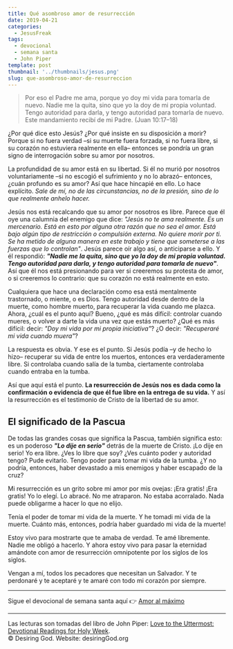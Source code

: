 ```yaml
---
title: Qué asombroso amor de resurrección
date: 2019-04-21
categories:
  - JesusFreak
tags:
  - devocional
  - semana santa
  - John Piper
template: post
thumbnail: '../thumbnails/jesus.png'
slug: que-asombroso-amor-de-resurreccion
---
```


>  Por eso el Padre me ama, porque yo doy mi vida para tomarla de nuevo. Nadie me la quita, sino que yo la doy de mi propia voluntad. Tengo autoridad para darla, y tengo autoridad para tomarla de nuevo. Este mandamiento recibí de mi Padre. (Juan 10:17–18)

¿Por qué dice esto Jesús? ¿Por qué insiste en su disposición a morir? Porque si no fuera verdad –si su muerte fuera forzada, si no fuera libre, si su corazón no estuviera realmente en ella– entonces se pondría un gran signo de interrogación sobre su amor por nosotros.

La profundidad de su amor está en su libertad. Si él no murió por nosotros voluntariamente –si no escogió el sufrimiento y no lo abrazó– entonces, ¿cuán profundo es su amor? Así que hace hincapié en ello. Lo hace explícito. _Sale de mí, no de las circunstancias, no de la presión, sino de lo que realmente anhelo hacer._

Jesús nos está recalcando que su amor por nosotros es libre. Parece que él oye una calumnia del enemigo que dice: _"Jesús no te ama realmente. Es un mercenario. Está en esto por alguna otra razón que no sea el amor. Está bajo algún tipo de restricción o compulsión externa. No quiere morir por ti. Se ha metido de alguna manera en este trabajo y tiene que someterse a las fuerzas que lo controlan"_. Jesús parece oír algo así, o anticiparse a ello. Y él respondió: **_"Nadie me la quita, sino que yo la doy de mi propia voluntad. Tengo autoridad para darla, y tengo autoridad para tomarla de nuevo"_**. Así que él nos está presionando para ver si creeremos su protesta de amor, o si creeremos lo contrario: que su corazón no está realmente en esto.

Cualquiera que hace una declaración como esa está mentalmente trastornado, o miente, o es Dios. Tengo autoridad desde dentro de la muerte, como hombre muerto, para recuperar la vida cuando me plazca. Ahora, ¿cuál es el punto aquí? Bueno, ¿qué es más difícil: controlar cuando mueres, o volver a darte la vida una vez que estás muerto? ¿Qué es más difícil: decir: _"Doy mi vida por mi propia iniciativa"_? ¿O decir: _"Recuperaré mi vida cuando muera"_?

La respuesta es obvia. Y ese es el punto. Si Jesús podía –y de hecho lo hizo– recuperar su vida de entre los muertos, entonces era verdaderamente libre. Si controlaba cuando salía de la tumba, ciertamente controlaba cuando entraba en la tumba.

Así que aquí está el punto. **La resurrección de Jesús nos es dada como la confirmación o evidencia de que él fue libre en la entrega de su vida.** Y así la resurrección es el testimonio de Cristo de la libertad de su amor.

## El significado de la Pascua

De todas las grandes cosas que significa la Pascua, también significa esto: es un poderoso _**"Lo dije en serio"**_ detrás de la muerte de Cristo. ¡Lo dije en serio! Yo era libre. ¿Ves lo libre que soy? ¿Ves cuánto poder y autoridad tengo? Pude evitarlo. Tengo poder para tomar mi vida de la tumba. ¿Y no podría, entonces, haber devastado a mis enemigos y haber escapado de la cruz?

Mi resurrección es un grito sobre mi amor por mis ovejas: ¡Era gratis! ¡Era gratis! Yo lo elegí. Lo abracé. No me atraparon. No estaba acorralado. Nada puede obligarme a hacer lo que no elijo.

Tenía el poder de tomar mi vida de la muerte. Y he tomadi mi vida de la muerte. Cuánto más, entonces, podría haber guardado mi vida de la muerte!

Estoy vivo para mostrarte que te amaba de verdad. Te amé libremente. Nadie me obligó a hacerlo. Y ahora estoy vivo para pasar la eternidad amándote con amor de resurrección omnipotente por los siglos de los siglos.

Vengan a mí, todos los pecadores que necesitan un Salvador. Y te perdonaré y te aceptaré y te amaré con todo mi corazón por siempre.

---

Sigue el devocional de semana santa aquí 👉 [Amor al máximo](/amor-al-maximo)

---

Las lecturas son tomadas del libro de John Piper: [Love to the Uttermost: Devotional Readings for Holy Week](https://www.desiringgod.org/books/love-to-the-uttermost).<br>
© Desiring God. Website: desiringGod.org
